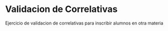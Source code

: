 # Validacion de Correlativas
Ejercicio de validacion de correlativas para inscribir alumnos en otra materia

